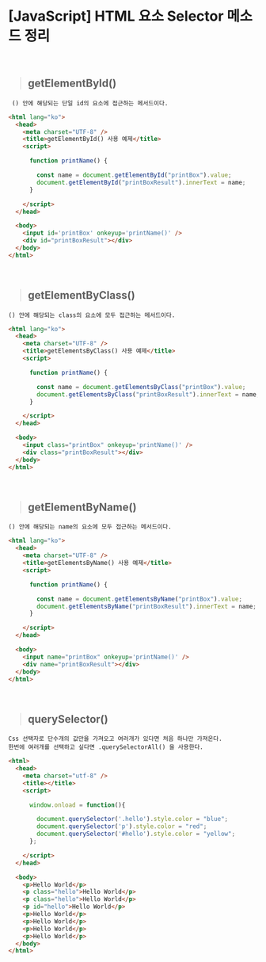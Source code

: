 # [JavaScript] HTML 요소 Selector 메소드 정리

<br>


> ## getElementById()

     () 안에 해당되는 단일 id의 요소에 접근하는 메서드이다.

```html
<html lang="ko">
  <head>
    <meta charset="UTF-8" />
    <title>getElementById() 사용 예제</title>
    <script>

      function printName() {

        const name = document.getElementById("printBox").value;
        document.getElementById("printBoxResult").innerText = name;
      }

    </script>
  </head>

  <body>
    <input id='printBox' onkeyup='printName()' /> 
    <div id="printBoxResult"></div>
  </body>
</html>
```
<br>


> ## getElementByClass()

    () 안에 해당되는 class의 요소에 모두 접근하는 메서드이다.

```html
<html lang="ko">
  <head>
    <meta charset="UTF-8" />
    <title>getElementsByClass() 사용 예제</title>
    <script>

      function printName() {

        const name = document.getElementsByClass("printBox").value;
        document.getElementsByClass("printBoxResult").innerText = name;
      }

    </script>
  </head>

  <body>
    <input class="printBox" onkeyup='printName()' /> 
    <div class="printBoxResult"></div>
  </body>
</html>
```
<br>


> ## getElementByName()

    () 안에 해당되는 name의 요소에 모두 접근하는 메서드이다.

```html
<html lang="ko">
  <head>
    <meta charset="UTF-8" />
    <title>getElementsByName() 사용 예제</title>
    <script>

      function printName() {

        const name = document.getElementsByName("printBox").value;
        document.getElementsByName("printBoxResult").innerText = name;
      }

    </script>
  </head>

  <body>
    <input name="printBox" onkeyup='printName()' /> 
    <div name="printBoxResult"></div>
  </body>
</html>
```
<br>


> ## querySelector()
    
    Css 선택자로 단수개의 값만을 가져오고 여러개가 있다면 처음 하나만 가져온다.
    한번에 여러개를 선택하고 싶다면 .querySelectorAll() 을 사용한다.

```html
<html>
  <head>
    <meta charset="utf-8" />
    <title></title>
    <script>

      window.onload = function(){

        document.querySelector('.hello').style.color = "blue";
        document.querySelector('p').style.color = "red";
        document.querySelector('#hello').style.color = "yellow";
      };

    </script>
  </head>

  <body>
    <p>Hello World</p>
    <p class="hello">Hello World</p>
    <p class="hello">Hello World</p>
    <p id="hello">Hello World</p>
    <p>Hello World</p>
    <p>Hello World</p>
    <p>Hello World</p>
    <p>Hello World</p>
  </body>
</html>
```